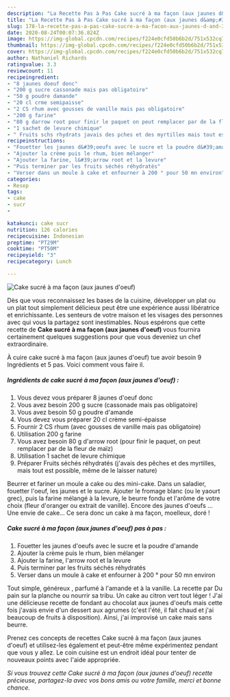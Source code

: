 ```yaml
---
description: "La Recette Pas à Pas Cake sucré à ma façon (aux jaunes d&amp;#39;oeuf)"
title: "La Recette Pas à Pas Cake sucré à ma façon (aux jaunes d&amp;#39;oeuf)"
slug: 178-la-recette-pas-a-pas-cake-sucre-a-ma-facon-aux-jaunes-d-and-39-oeuf
date: 2020-08-24T00:07:36.824Z
image: https://img-global.cpcdn.com/recipes/f224e0cfd50b6b2d/751x532cq70/cake-sucre-a-ma-facon-aux-jaunes-doeuf-photo-principale-de-la-recette.jpg
thumbnail: https://img-global.cpcdn.com/recipes/f224e0cfd50b6b2d/751x532cq70/cake-sucre-a-ma-facon-aux-jaunes-doeuf-photo-principale-de-la-recette.jpg
cover: https://img-global.cpcdn.com/recipes/f224e0cfd50b6b2d/751x532cq70/cake-sucre-a-ma-facon-aux-jaunes-doeuf-photo-principale-de-la-recette.jpg
author: Nathaniel Richards
ratingvalue: 3.3
reviewcount: 11
recipeingredient:
- "8 jaunes doeuf donc"
- "200 g sucre cassonade mais pas obligatoire"
- "50 g poudre damande"
- "20 cl crme semipaisse"
- "2 CS rhum avec gousses de vanille mais pas obligatoire"
- "200 g farine"
- "80 g darrow root pour finir le paquet on peut remplacer par de la fleur de maz"
- "1 sachet de levure chimique"
- " Fruits schs rhydrats javais des pches et des myrtilles mais tout est possible mme de le laisser nature"
recipeinstructions:
- "Fouetter les jaunes d&#39;oeufs avec le sucre et la poudre d&#39;amande"
- "Ajouter la crème puis le rhum, bien mélanger"
- "Ajouter la farine, l&#39;arrow root et la levure"
- "Puis terminer par les fruits séchés réhydratés"
- "Verser dans un moule à cake et enfourner à 200 ° pour 50 mn environ"
categories:
- Resep
tags:
- cake
- sucr
- 

katakunci: cake sucr  
nutrition: 126 calories
recipecuisine: Indonesian
preptime: "PT29M"
cooktime: "PT50M"
recipeyield: "3"
recipecategory: Lunch

---
```



![Cake sucré à ma façon (aux jaunes d&#39;oeuf)](https://img-global.cpcdn.com/recipes/f224e0cfd50b6b2d/751x532cq70/cake-sucre-a-ma-facon-aux-jaunes-doeuf-photo-principale-de-la-recette.jpg)

Dès que vous reconnaissez les bases de la cuisine, développer un plat ou un plat tout simplement délicieux peut être une expérience aussi libératrice et enrichissante. Les senteurs de votre maison et les visages des personnes avec qui vous la partagez sont inestimables. Nous espérons que cette recette de <strong> Cake sucré à ma façon (aux jaunes d&#39;oeuf) </strong> vous fournira certainement quelques suggestions pour que vous deveniez un chef extraordinaire.

<!--inarticleads1-->

À cuire cake sucré à ma façon (aux jaunes d&#39;oeuf) tue avoir besoin 9 Ingrédients et 5 pas. Voici comment vous faire il.

##### Ingrédients de cake sucré à ma façon (aux jaunes d&#39;oeuf) :

1. Vous devez vous préparer 8 jaunes d&#39;oeuf donc
1. Vous avez besoin 200 g sucre (cassonade mais pas obligatoire)
1. Vous avez besoin 50 g poudre d&#39;amande
1. Vous devez vous préparer 20 cl crème semi-épaisse
1. Fournir 2 CS rhum (avec gousses de vanille mais pas obligatoire)
1. Utilisation 200 g farine
1. Vous avez besoin 80 g d&#39;arrow root (pour finir le paquet, on peut remplacer par de la fleur de maïz)
1. Utilisation 1 sachet de levure chimique
1. Préparer  Fruits séchés réhydratés (j&#39;avais des pêches et des myrtilles, mais tout est possible, même de le laisser nature)


Beurrer et fariner un moule a cake ou des mini-cake. Dans un saladier, fouetter l&#39;oeuf, les jaunes et le sucre. Ajouter le fromage blanc (ou le yaourt grec), puis la farine mélangé à la levure, le beurre fondu et l&#39;arôme de votre choix (fleur d&#39;oranger ou extrait de vanille). Encore des jaunes d&#39;oeufs … Une envie de cake… Ce sera donc un cake à ma façon, moelleux, doré ! 

<!--inarticleads2-->

##### Cake sucré à ma façon (aux jaunes d&#39;oeuf) pas à pas :

1. Fouetter les jaunes d&#39;oeufs avec le sucre et la poudre d&#39;amande
1. Ajouter la crème puis le rhum, bien mélanger
1. Ajouter la farine, l&#39;arrow root et la levure
1. Puis terminer par les fruits séchés réhydratés
1. Verser dans un moule à cake et enfourner à 200 ° pour 50 mn environ


Tout simple, généreux , parfumé à l&#39;amande et à la vanille. La recette par Du pain sur la planche ou nourrir sa tribu. Un cake au citron vert tout léger ! J&#39;ai une délicieuse recette de fondant au chocolat aux jaunes d&#39;oeufs mais cette fois j&#39;avais envie d&#39;un dessert aux agrumes (c&#39;est l&#39;été, il fait chaud et j&#39;ai beaucoup de fruits à disposition). Ainsi, j&#39;ai improvisé un cake mais sans beurre. 

<!--inarticleads1-->

<p>
Prenez ces concepts de recettes Cake sucré à ma façon (aux jaunes d&#39;oeuf) et utilisez-les également et peut-être même expérimentez pendant que vous y allez. Le coin cuisine est un endroit idéal pour tenter de nouveaux points avec l'aide appropriée.
</p>

<p>
<i>Si vous trouvez cette Cake sucré à ma façon (aux jaunes d&#39;oeuf) recette précieuse, partagez-la avec vos bons amis ou votre famille, merci et bonne chance.</i>
</p>
